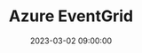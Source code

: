 ---
title: Azure EventGrid
date: 2023-03-02 09:00:00
categories: [Azure]
tags: [azure workshop,compute]
---